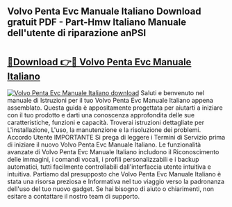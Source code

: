 ## Volvo Penta Evc Manuale Italiano Download gratuit PDF - Part-Hmw Italiano Manuale dell'utente di riparazione anPSI

# <h2><a href="http://dfe88u.blite.top/?on=Volvo+Penta+Evc+Manuale+Italiano">🔗Download 👉🔴 Volvo Penta Evc Manuale Italiano</a></h2>

[![Volvo Penta Evc Manuale Italiano download](https://i.imgur.com/lujVjoI.png)](http://dfe88u.blite.top/?on=Volvo+Penta+Evc+Manuale+Italiano)
Saluti e benvenuto nel manuale di Istruzioni per il tuo Volvo Penta Evc Manuale Italiano appena assemblato. Questa guida è appositamente progettata per aiutarti a iniziare con il tuo prodotto e darti una conoscenza approfondita delle sue caratteristiche, funzioni e capacità. Troverai istruzioni dettagliate per L'installazione, L'uso, la manutenzione e la risoluzione dei problemi. Accordo Utente IMPORTANTE Si prega di leggere i Termini di Servizio prima di iniziare il nuovo Volvo Penta Evc Manuale Italiano. Le funzionalità avanzate di Volvo Penta Evc Manuale Italiano includono il Riconoscimento delle immagini, i comandi vocali, i profili personalizzabili e i backup automatici, tutti facilmente controllabili dall'interfaccia utente intuitiva e intuitiva. Partiamo dal presupposto che Volvo Penta Evc Manuale Italiano è stata una risorsa preziosa e Informativa nel tuo viaggio verso la padronanza dell'uso del tuo nuovo gadget. Se hai bisogno di aiuto o chiarimenti, non esitare a contattare il nostro team di supporto.
